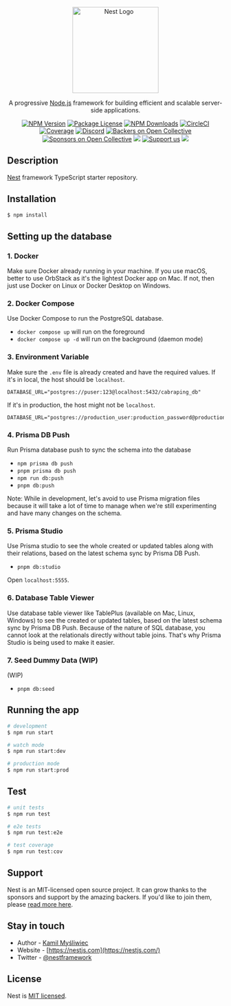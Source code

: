 <p align="center">
  <a href="http://nestjs.com/" target="blank"><img src="https://nestjs.com/img/logo-small.svg" width="200" alt="Nest Logo" /></a>
</p>

[circleci-image]: https://img.shields.io/circleci/build/github/nestjs/nest/master?token=abc123def456
[circleci-url]: https://circleci.com/gh/nestjs/nest

  <p align="center">A progressive <a href="http://nodejs.org" target="_blank">Node.js</a> framework for building efficient and scalable server-side applications.</p>
    <p align="center">
<a href="https://www.npmjs.com/~nestjscore" target="_blank"><img src="https://img.shields.io/npm/v/@nestjs/core.svg" alt="NPM Version" /></a>
<a href="https://www.npmjs.com/~nestjscore" target="_blank"><img src="https://img.shields.io/npm/l/@nestjs/core.svg" alt="Package License" /></a>
<a href="https://www.npmjs.com/~nestjscore" target="_blank"><img src="https://img.shields.io/npm/dm/@nestjs/common.svg" alt="NPM Downloads" /></a>
<a href="https://circleci.com/gh/nestjs/nest" target="_blank"><img src="https://img.shields.io/circleci/build/github/nestjs/nest/master" alt="CircleCI" /></a>
<a href="https://coveralls.io/github/nestjs/nest?branch=master" target="_blank"><img src="https://coveralls.io/repos/github/nestjs/nest/badge.svg?branch=master#9" alt="Coverage" /></a>
<a href="https://discord.gg/G7Qnnhy" target="_blank"><img src="https://img.shields.io/badge/discord-online-brightgreen.svg" alt="Discord"/></a>
<a href="https://opencollective.com/nest#backer" target="_blank"><img src="https://opencollective.com/nest/backers/badge.svg" alt="Backers on Open Collective" /></a>
<a href="https://opencollective.com/nest#sponsor" target="_blank"><img src="https://opencollective.com/nest/sponsors/badge.svg" alt="Sponsors on Open Collective" /></a>
  <a href="https://paypal.me/kamilmysliwiec" target="_blank"><img src="https://img.shields.io/badge/Donate-PayPal-ff3f59.svg"/></a>
    <a href="https://opencollective.com/nest#sponsor"  target="_blank"><img src="https://img.shields.io/badge/Support%20us-Open%20Collective-41B883.svg" alt="Support us"></a>
  <a href="https://twitter.com/nestframework" target="_blank"><img src="https://img.shields.io/twitter/follow/nestframework.svg?style=social&label=Follow"></a>
</p>
  <!--[![Backers on Open Collective](https://opencollective.com/nest/backers/badge.svg)](https://opencollective.com/nest#backer)
  [![Sponsors on Open Collective](https://opencollective.com/nest/sponsors/badge.svg)](https://opencollective.com/nest#sponsor)-->

## Description

[Nest](https://github.com/nestjs/nest) framework TypeScript starter repository.

## Installation

```bash
$ npm install
```

## Setting up the database

### 1. Docker

Make sure Docker already running in your machine. If you use macOS, better to use OrbStack as it's the lightest Docker app on Mac. If not, then just use Docker on Linux or Docker Desktop on Windows.

### 2. Docker Compose

Use Docker Compose to run the PostgreSQL database.

- `docker compose up` will run on the foreground
- `docker compose up -d` will run on the background (daemon mode)

### 3. Environment Variable

Make sure the `.env` file is already created and have the required values. If it's in local, the host should be `localhost`.

```
DATABASE_URL="postgres://puser:123@localhost:5432/cabraping_db"
```

If it's in production, the host might not be `localhost`.

```
DATABASE_URL="postgres://production_user:production_password@production_host:5432/production_cabraping_db"
```

### 4. Prisma DB Push

Run Prisma database push to sync the schema into the database

- `npm prisma db push`
- `pnpm prisma db push`
- `npm run db:push`
- `pnpm db:push`

Note: While in development, let's avoid to use Prisma migration files because it will take a lot of time to manage when we're still experimenting and have many changes on the schema.

### 5. Prisma Studio

Use Prisma studio to see the whole created or updated tables along with their relations, based on the latest schema sync by Prisma DB Push.

- `pnpm db:studio`

Open `localhost:5555`.

### 6. Database Table Viewer

Use database table viewer like TablePlus (available on Mac, Linux, Windows) to see the created or updated tables, based on the latest schema sync by Prisma DB Push. Because of the nature of SQL database, you cannot look at the relationals directly without table joins. That's why Prisma Studio is being used to make it easier.

### 7. Seed Dummy Data (WIP)

(WIP)

- `pnpm db:seed`

## Running the app

```bash
# development
$ npm run start

# watch mode
$ npm run start:dev

# production mode
$ npm run start:prod
```

## Test

```bash
# unit tests
$ npm run test

# e2e tests
$ npm run test:e2e

# test coverage
$ npm run test:cov
```

## Support

Nest is an MIT-licensed open source project. It can grow thanks to the sponsors and support by the amazing backers. If you'd like to join them, please [read more here](https://docs.nestjs.com/support).

## Stay in touch

- Author - [Kamil Myśliwiec](https://kamilmysliwiec.com)
- Website - [https://nestjs.com](https://nestjs.com/)
- Twitter - [@nestframework](https://twitter.com/nestframework)

## License

Nest is [MIT licensed](LICENSE).
